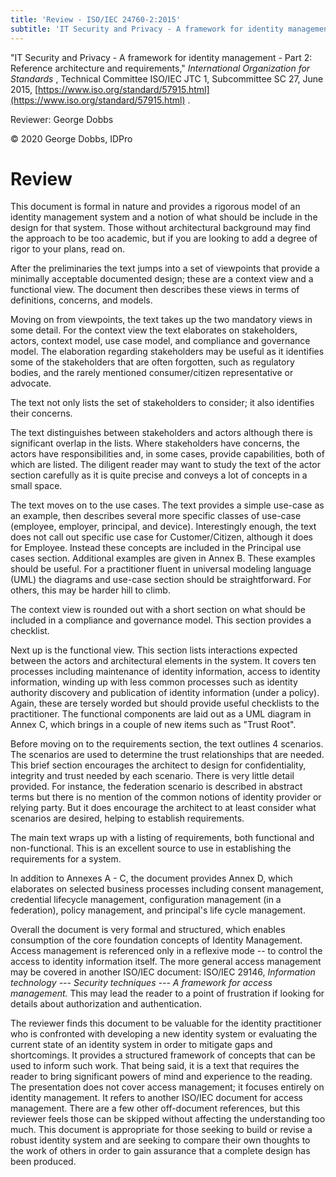 ```yaml
---
title: 'Review - ISO/IEC 24760-2:2015'
subtitle: 'IT Security and Privacy - A framework for identity management - Part 2: Reference architecture and requirements'
---
```



"IT Security and Privacy - A framework for identity management - Part 2:
Reference architecture and requirements," *International Organization
for Standards* , Technical Committee ISO/IEC JTC 1, Subcommittee SC 27,
June 2015,
[https://www.iso.org/standard/57915.html](https://www.iso.org/standard/57915.html)
.

Reviewer: George Dobbs

© 2020 George Dobbs, IDPro

Review
======

This document is formal in nature and provides a rigorous model of an
identity management system and a notion of what should be include in the
design for that system. Those without architectural background may find
the approach to be too academic, but if you are looking to add a degree
of rigor to your plans, read on.

After the preliminaries the text jumps into a set of viewpoints that
provide a minimally acceptable documented design; these are a context
view and a functional view. The document then describes these views in
terms of definitions, concerns, and models.

Moving on from viewpoints, the text takes up the two mandatory views in
some detail. For the context view the text elaborates on stakeholders,
actors, context model, use case model, and compliance and governance
model. The elaboration regarding stakeholders may be useful as it
identifies some of the stakeholders that are often forgotten, such as
regulatory bodies, and the rarely mentioned consumer/citizen
representative or advocate.

The text not only lists the set of stakeholders to consider; it also
identifies their concerns.

The text distinguishes between stakeholders and actors although there is
significant overlap in the lists. Where stakeholders have concerns, the
actors have responsibilities and, in some cases, provide capabilities,
both of which are listed. The diligent reader may want to study the text
of the actor section carefully as it is quite precise and conveys a lot
of concepts in a small space.

The text moves on to the use cases. The text provides a simple use-case
as an example, then describes several more specific classes of use-case
(employee, employer, principal, and device). Interestingly enough, the
text does not call out specific use case for Customer/Citizen, although
it does for Employee. Instead these concepts are included in the
Principal use cases section. Additional examples are given in Annex B.
These examples should be useful. For a practitioner fluent in universal
modeling language (UML) the diagrams and use-case section should be
straightforward. For others, this may be harder hill to climb.

The context view is rounded out with a short section on what should be
included in a compliance and governance model. This section provides a
checklist.

Next up is the functional view. This section lists interactions expected
between the actors and architectural elements in the system. It covers
ten processes including maintenance of identity information, access to
identity information, winding up with less common processes such as
identity authority discovery and publication of identity information
(under a policy). Again, these are tersely worded but should provide
useful checklists to the practitioner. The functional components are
laid out as a UML diagram in Annex C, which brings in a couple of new
items such as "Trust Root".

Before moving on to the requirements section, the text outlines 4
scenarios. The scenarios are used to determine the trust relationships
that are needed. This brief section encourages the architect to design
for confidentiality, integrity and trust needed by each scenario. There
is very little detail provided. For instance, the federation scenario is
described in abstract terms but there is no mention of the common
notions of identity provider or relying party. But it does encourage the
architect to at least consider what scenarios are desired, helping to
establish requirements.

The main text wraps up with a listing of requirements, both functional
and non-functional. This is an excellent source to use in establishing
the requirements for a system.

In addition to Annexes A - C, the document provides Annex D, which
elaborates on selected business processes including consent management,
credential lifecycle management, configuration management (in a
federation), policy management, and principal's life cycle management.

Overall the document is very formal and structured, which enables
consumption of the core foundation concepts of Identity Management.
Access management is referenced only in a reflexive mode -- to control
the access to identity information itself. The more general access
management may be covered in another ISO/IEC document: ISO/IEC 29146,
*Information technology --- Security techniques --- A framework for
access management.* This may lead the reader to a point of frustration
if looking for details about authorization and authentication.

The reviewer finds this document to be valuable for the identity
practitioner who is confronted with developing a new identity system or
evaluating the current state of an identity system in order to mitigate
gaps and shortcomings. It provides a structured framework of concepts
that can be used to inform such work. That being said, it is a text that
requires the reader to bring significant powers of mind and experience
to the reading. The presentation does not cover access management; it
focuses entirely on identity management. It refers to another ISO/IEC
document for access management. There are a few other off-document
references, but this reviewer feels those can be skipped without
affecting the understanding too much. This document is appropriate for
those seeking to build or revise a robust identity system and are
seeking to compare their own thoughts to the work of others in order to
gain assurance that a complete design has been produced.
